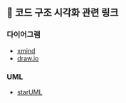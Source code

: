 ## 🔎 코드 구조 시각화 관련 링크

### 다이어그램

- [xmind](https://www.xmind.net/)
- [draw.io](https://app.diagrams.net/)

### UML

- [starUML](https://staruml.io/)
